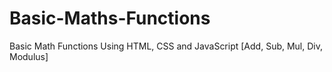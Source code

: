 # Basic-Maths-Functions
Basic Math Functions Using HTML, CSS and JavaScript [Add, Sub, Mul, Div, Modulus]

